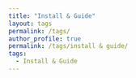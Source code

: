 ```yaml
---
title: "Install & Guide"
layout: tags
permalink: /tags/
author_profile: true
permalink: /tags/install & guide/
tags: 
  - Install & Guide
---
```

